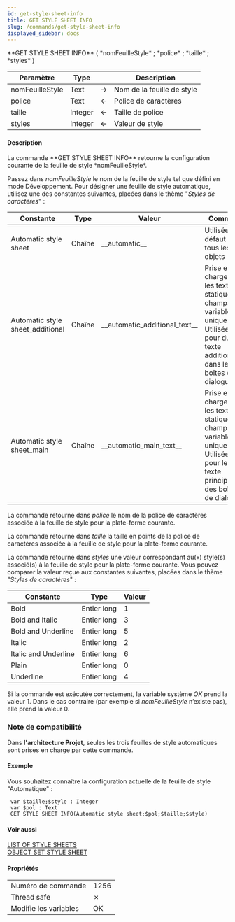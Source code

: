 ```yaml
---
id: get-style-sheet-info
title: GET STYLE SHEET INFO
slug: /commands/get-style-sheet-info
displayed_sidebar: docs
---
```


<!--REF #_command_.GET STYLE SHEET INFO.Syntax-->**GET STYLE SHEET INFO** ( *nomFeuilleStyle* ; *police* ; *taille* ; *styles* )<!-- END REF-->
<!--REF #_command_.GET STYLE SHEET INFO.Params-->
| Paramètre | Type |  | Description |
| --- | --- | --- | --- |
| nomFeuilleStyle | Text | &#8594;  | Nom de la feuille de style |
| police | Text | &#8592; | Police de caractères |
| taille | Integer | &#8592; | Taille de police |
| styles | Integer | &#8592; | Valeur de style |

<!-- END REF-->

#### Description 

<!--REF #_command_.GET STYLE SHEET INFO.Summary-->La commande **GET STYLE SHEET INFO** retourne la configuration courante de la feuille de style *nomFeuilleStyle*.<!-- END REF--> 

Passez dans *nomFeuilleStyle* le nom de la feuille de style tel que défini en mode Développement. Pour désigner une feuille de style automatique, utilisez une des constantes suivantes, placées dans le thème "*Styles de caractères*" : 

| Constante                         | Type   | Valeur                              | Comment                                                                                                                                   |
| --------------------------------- | ------ | ----------------------------------- | ----------------------------------------------------------------------------------------------------------------------------------------- |
| Automatic style sheet             | Chaîne | \_\_automatic\_\_                   | Utilisée par défaut pour tous les objets                                                                                                  |
| Automatic style sheet\_additional | Chaîne | \_\_automatic\_additional\_text\_\_ | Prise en charge par les textes statiques, champs et variables uniquement. Utilisée pour du texte additionnel dans les boîtes de dialogue. |
| Automatic style sheet\_main       | Chaîne | \_\_automatic\_main\_text\_\_       | Prise en charge par les textes statiques, champs et variables uniquement. Utilisée pour le texte principal des boîtes de dialogue.        |

La commande retourne dans *police* le nom de la police de caractères associée à la feuille de style pour la plate-forme courante. 

La commande retourne dans *taille* la taille en points de la police de caractères associée à la feuille de style pour la plate-forme courante. 

La commande retourne dans *styles* une valeur correspondant au(x) style(s) associé(s) à la feuille de style pour la plate-forme courante. Vous pouvez comparer la valeur reçue aux constantes suivantes, placées dans le thème "*Styles de caractères*" : 

| Constante            | Type        | Valeur |
| -------------------- | ----------- | ------ |
| Bold                 | Entier long | 1      |
| Bold and Italic      | Entier long | 3      |
| Bold and Underline   | Entier long | 5      |
| Italic               | Entier long | 2      |
| Italic and Underline | Entier long | 6      |
| Plain                | Entier long | 0      |
| Underline            | Entier long | 4      |

Si la commande est exécutée correctement, la variable système *OK* prend la valeur 1\. Dans le cas contraire (par exemple si *nomFeuilleStyle* n’existe pas), elle prend la valeur 0.

### Note de compatibilité 

Dans **l'architecture Projet**, seules les trois feuilles de style automatiques sont prises en charge par cette commande.

#### Exemple 

Vous souhaitez connaître la configuration actuelle de la feuille de style "Automatique" :

```4d
 var $taille;$style : Integer
 var $pol : Text
 GET STYLE SHEET INFO(Automatic style sheet;$pol;$taille;$style)
```

#### Voir aussi 

[LIST OF STYLE SHEETS](list-of-style-sheets.md)  
[OBJECT SET STYLE SHEET](object-set-style-sheet.md)  

#### Propriétés

|  |  |
| --- | --- |
| Numéro de commande | 1256 |
| Thread safe | &cross; |
| Modifie les variables | OK |



